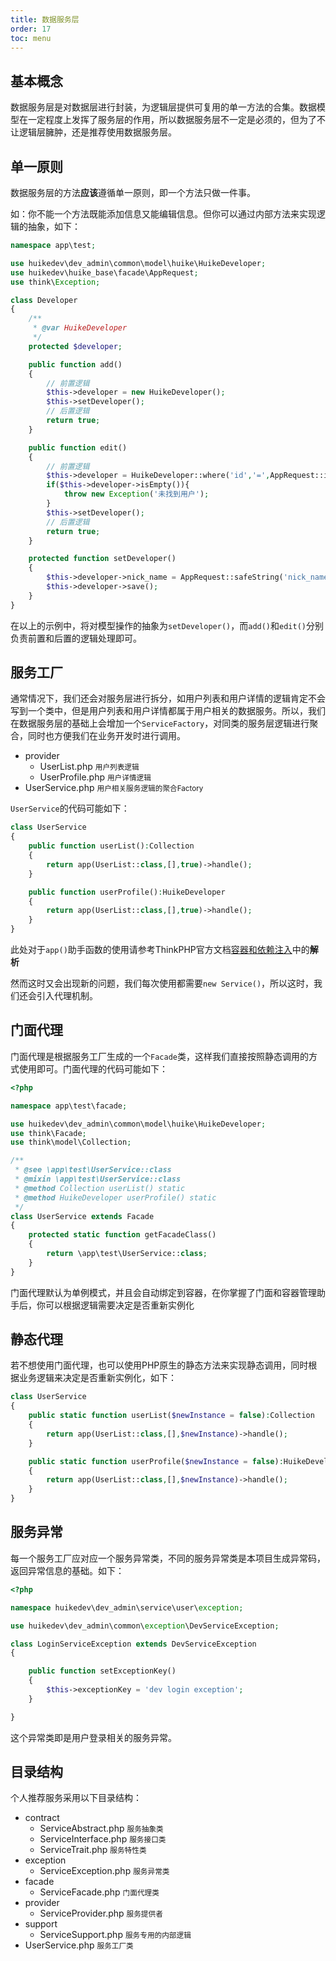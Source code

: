 ```yaml
---
title: 数据服务层
order: 17
toc: menu
---
```

## 基本概念

数据服务层是对数据层进行封装，为逻辑层提供可复用的单一方法的合集。数据模型在一定程度上发挥了服务层的作用，所以数据服务层不一定是必须的，但为了不让逻辑层臃肿，还是推荐使用数据服务层。

## 单一原则

数据服务层的方法**应该**遵循单一原则，即一个方法只做一件事。

如：你不能一个方法既能添加信息又能编辑信息。但你可以通过内部方法来实现逻辑的抽象，如下：

```php
namespace app\test;

use huikedev\dev_admin\common\model\huike\HuikeDeveloper;
use huikedev\huike_base\facade\AppRequest;
use think\Exception;

class Developer
{
    /**
     * @var HuikeDeveloper
     */
    protected $developer;

    public function add()
    {
        // 前置逻辑
        $this->developer = new HuikeDeveloper();
        $this->setDeveloper();
        // 后置逻辑
        return true;
    }

    public function edit()
    {
        // 前置逻辑
        $this->developer = HuikeDeveloper::where('id','=',AppRequest::id())->findOrEmpty();
        if($this->developer->isEmpty()){
            throw new Exception('未找到用户');
        }
        $this->setDeveloper();
        // 后置逻辑
        return true;
    }

    protected function setDeveloper()
    {
        $this->developer->nick_name = AppRequest::safeString('nick_name');
        $this->developer->save();
    }
}
```

在以上的示例中，将对模型操作的抽象为`setDeveloper()`，而`add()`和`edit()`分别负责前置和后置的逻辑处理即可。

## 服务工厂

通常情况下，我们还会对服务层进行拆分，如用户列表和用户详情的逻辑肯定不会写到一个类中，但是用户列表和用户详情都属于用户相关的数据服务。所以，我们在数据服务层的基础上会增加一个`ServiceFactory`，对同类的服务层逻辑进行聚合，同时也方便我们在业务开发时进行调用。

<Tree title="user">
  <ul>
    <li>
      provider
      <ul>
        <li>
          UserList.php
          <small>用户列表逻辑</small>
        </li>
        <li>
          UserProfile.php
          <small>用户详情逻辑</small>
        </li>
      </ul>
    </li>
    <li>
      UserService.php
      <small>用户相关服务逻辑的聚合Factory</small>
    </li>
  </ul>
</Tree>

`UserService`的代码可能如下：

```php
class UserService
{
    public function userList():Collection
    {
        return app(UserList::class,[],true)->handle();
    }

    public function userProfile():HuikeDeveloper
    {
        return app(UserList::class,[],true)->handle();
    }
}
```
此处对于`app()`助手函数的使用请参考ThinkPHP官方文档[容器和依赖注入](https://www.kancloud.cn/manual/thinkphp6_0/1037489)中的**解析**

然而这时又会出现新的问题，我们每次使用都需要`new Service()`，所以这时，我们还会引入代理机制。

## 门面代理

门面代理是根据服务工厂生成的一个`Facade`类，这样我们直接按照静态调用的方式使用即可。门面代理的代码可能如下：

```php
<?php

namespace app\test\facade;

use huikedev\dev_admin\common\model\huike\HuikeDeveloper;
use think\Facade;
use think\model\Collection;

/**
 * @see \app\test\UserService::class
 * @mixin \app\test\UserService::class
 * @method Collection userList() static
 * @method HuikeDeveloper userProfile() static
 */
class UserService extends Facade
{
    protected static function getFacadeClass()
    {
        return \app\test\UserService::class;
    }
}
```

<Alert type="error">
门面代理默认为单例模式，并且会自动绑定到容器，在你掌握了门面和容器管理助手后，你可以根据逻辑需要决定是否重新实例化
</Alert>

## 静态代理

若不想使用门面代理，也可以使用PHP原生的静态方法来实现静态调用，同时根据业务逻辑来决定是否重新实例化，如下：

```php
class UserService
{
    public static function userList($newInstance = false):Collection
    {
        return app(UserList::class,[],$newInstance)->handle();
    }

    public static function userProfile($newInstance = false):HuikeDeveloper
    {
        return app(UserList::class,[],$newInstance)->handle();
    }
}
```

## 服务异常

每一个服务工厂应对应一个服务异常类，不同的服务异常类是本项目生成异常码，返回异常信息的基础。如下：

```php
<?php

namespace huikedev\dev_admin\service\user\exception;

use huikedev\dev_admin\common\exception\DevServiceException;

class LoginServiceException extends DevServiceException
{

	public function setExceptionKey()
	{
		$this->exceptionKey = 'dev login exception';
	}

}
```

这个异常类即是用户登录相关的服务异常。

## 目录结构

个人推荐服务采用以下目录结构：

<Tree title="service">
  <ul>
    <li>
      contract
      <ul>
        <li>
          ServiceAbstract.php
          <small>服务抽象类</small>
        </li>
        <li>
          ServiceInterface.php
          <small>服务接口类</small>
        </li>
        <li>
          ServiceTrait.php
          <small>服务特性类</small>
        </li>
      </ul>
    </li>
    <li>
      exception
      <ul>
        <li>
          ServiceException.php
          <small>服务异常类</small>
        </li>
      </ul>
    </li>
    <li>
      facade
      <ul>
        <li>
          ServiceFacade.php
          <small>门面代理类</small>
        </li>
      </ul>
    </li>
    <li>
      provider
      <ul>
        <li>
          ServiceProvider.php
          <small>服务提供者</small>
        </li>
      </ul>
    </li>
    <li>
      support
      <ul>
        <li>
          ServiceSupport.php
          <small>服务专用的内部逻辑</small>
        </li>
      </ul>
    </li>
    <li>
      UserService.php
      <small>服务工厂类</small>
    </li>
  </ul>
</Tree>

